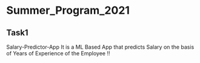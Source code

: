 # Summer_Program_2021

## Task1
Salary-Predictor-App
It is a ML Based App that predicts Salary on the basis of Years of Experience of the Employee !!
